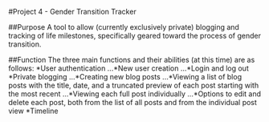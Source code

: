 #Project 4 - Gender Transition Tracker

##Purpose
A tool to allow (currently exclusively private) blogging and tracking of life milestones, specifically geared toward the process of gender transition.

##Function
The three main functions and their abilities (at this time) are as follows:
*User authentication
...*New user creation
...*Login and log out
*Private blogging
...*Creating new blog posts
...*Viewing a list of blog posts with the title, date, and a truncated preview of each post starting with the most recent
...*Viewing each full post individually
...*Options to edit and delete each post, both from the list of all posts and from the individual post view
*Timeline